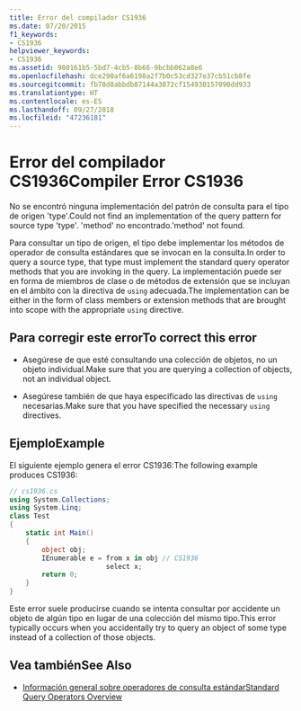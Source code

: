 ```yaml
---
title: Error del compilador CS1936
ms.date: 07/20/2015
f1_keywords:
- CS1936
helpviewer_keywords:
- CS1936
ms.assetid: 980161b5-5bd7-4cb5-8b66-9bcbb062a8e6
ms.openlocfilehash: dce290af6a6198a2f7b0c53cd327e37cb51cb8fe
ms.sourcegitcommit: fb78d8abbdb87144a3872cf154930157090dd933
ms.translationtype: HT
ms.contentlocale: es-ES
ms.lasthandoff: 09/27/2018
ms.locfileid: "47236181"
---
```

# <a name="compiler-error-cs1936"></a><span data-ttu-id="0dc63-102">Error del compilador CS1936</span><span class="sxs-lookup"><span data-stu-id="0dc63-102">Compiler Error CS1936</span></span>

<span data-ttu-id="0dc63-103">No se encontró ninguna implementación del patrón de consulta para el tipo de origen 'type'.</span><span class="sxs-lookup"><span data-stu-id="0dc63-103">Could not find an implementation of the query pattern for source type 'type'.</span></span>  <span data-ttu-id="0dc63-104">'method' no encontrado.</span><span class="sxs-lookup"><span data-stu-id="0dc63-104">'method' not found.</span></span>  
  
<span data-ttu-id="0dc63-105">Para consultar un tipo de origen, el tipo debe implementar los métodos de operador de consulta estándares que se invocan en la consulta.</span><span class="sxs-lookup"><span data-stu-id="0dc63-105">In order to query a source type, that type must implement the standard query operator methods that you are invoking in the query.</span></span> <span data-ttu-id="0dc63-106">La implementación puede ser en forma de miembros de clase o de métodos de extensión que se incluyan en el ámbito con la directiva de `using` adecuada.</span><span class="sxs-lookup"><span data-stu-id="0dc63-106">The implementation can be either in the form of class members or extension methods that are brought into scope with the appropriate `using` directive.</span></span>  

## <a name="to-correct-this-error"></a><span data-ttu-id="0dc63-107">Para corregir este error</span><span class="sxs-lookup"><span data-stu-id="0dc63-107">To correct this error</span></span>

- <span data-ttu-id="0dc63-108">Asegúrese de que esté consultando una colección de objetos, no un objeto individual.</span><span class="sxs-lookup"><span data-stu-id="0dc63-108">Make sure that you are querying a collection of objects, not an individual object.</span></span>  
  
- <span data-ttu-id="0dc63-109">Asegúrese también de que haya especificado las directivas de `using` necesarias.</span><span class="sxs-lookup"><span data-stu-id="0dc63-109">Make sure that you have specified the necessary `using` directives.</span></span>  

## <a name="example"></a><span data-ttu-id="0dc63-110">Ejemplo</span><span class="sxs-lookup"><span data-stu-id="0dc63-110">Example</span></span>

<span data-ttu-id="0dc63-111">El siguiente ejemplo genera el error CS1936:</span><span class="sxs-lookup"><span data-stu-id="0dc63-111">The following example produces CS1936:</span></span>  

```csharp
// cs1936.cs  
using System.Collections;  
using System.Linq;  
class Test  
{  
    static int Main()  
    {  
        object obj;  
        IEnumerable e = from x in obj // CS1936  
                        select x;  
        return 0;  
    }  
}  
```

<span data-ttu-id="0dc63-112">Este error suele producirse cuando se intenta consultar por accidente un objeto de algún tipo en lugar de una colección del mismo tipo.</span><span class="sxs-lookup"><span data-stu-id="0dc63-112">This error typically occurs when you accidentally try to query an object of some type instead of a collection of those objects.</span></span>  

## <a name="see-also"></a><span data-ttu-id="0dc63-113">Vea también</span><span class="sxs-lookup"><span data-stu-id="0dc63-113">See Also</span></span>

- [<span data-ttu-id="0dc63-114">Información general sobre operadores de consulta estándar</span><span class="sxs-lookup"><span data-stu-id="0dc63-114">Standard Query Operators Overview</span></span>](../../programming-guide/concepts/linq/query-expression-syntax-for-standard-query-operators.md)
